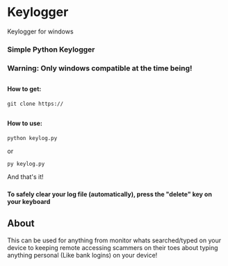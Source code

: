 # Keylogger
Keylogger for windows
### Simple Python Keylogger
### Warning: Only windows compatible at the time being!
##
#### How to get:
```
git clone https://
````
## 
#### How to use:
```
python keylog.py
```
or
```
py keylog.py
```
And that's it!

###
#### To safely clear your log file (automatically), press the "delete" key on your keyboard
##
## About
This can be used for anything from monitor whats searched/typed on your device to keeping remote accessing scammers on their toes about typing anything personal (Like bank logins) on your device! 
